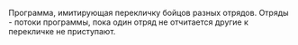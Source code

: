Программа, имитирующая перекличку бойцов разных отрядов.
Отряды - потоки программы, пока один отряд не отчитается другие к перекличке не приступают.
